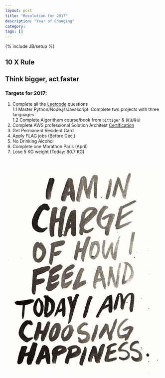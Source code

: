 ```yaml
---
layout: post
title: "Resolution for 2017"
description: "Year of Changing"
category: 
tags: []
---
```

{% include JB/setup %}

## 10 X Rule  

## Think bigger, act faster  

### Targets for 2017: 

1. Complete all the [Leetcode](https://leetcode.com/problemset/algorithms/) questions  
	1.1 Master Python/Node.js/Javascript: Complete two projects with three languages <br />
 	1.2 Complete Algorithem course/book from `bittiger` & `算法导论`
2. Complete AWS professional Solution Architest [Certification](https://acloud.guru/) 
3. Get Permanent Resident Card 
4. Apply FLAG jobs (Before Dec.)
5. No Drinking Alcohol
6. Complete one Marathon Paris (April)
7. Lose 5 KG weight (Today: 80.7 KG)
 
<br />

 ![logo](https://github.com/yitianxu/yitianxu.github.io/blob/master/image/2016-12-30-3.jpg?raw=tru)